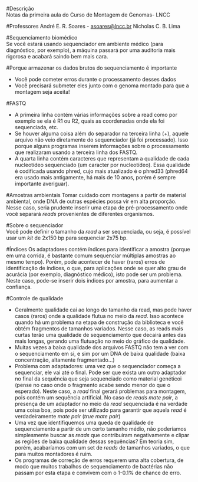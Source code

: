 #Descrição  
Notas da primeira aula do Curso de Montagem de Genomas- LNCC 

#Professores
André E. R. Soares - asoares@lncc.br
Nicholas C. B. Lima 

#Sequenciamento biomédico  
Se você estará usando sequenciador em ambiente médico (para diagnóstico, por exemplo), a máquina passará por uma auditoria mais rigorosa e acabará saindo bem mais cara.

#Porque armazenar os dados brutos do sequenciamento é importante
- Você pode cometer erros durante o processamento desses dados
- Você precisará submeter eles junto com o genoma montado para que a montagem seja aceita!

#FASTQ  
- A primeira linha contém várias informações sobre a read como por exemplo se ela é R1 ou R2, quais as coordenadas onde ela foi sequenciada, etc. 
- Se houver alguma coisa além do separador na terceira linha (+), aquele arquivo não veio diretamente do sequenciador (já foi processado). Isso porque alguns programas inserem informações sobre o processamento que realizaram usando a terceira linha dos FASTQ. 
- A quarta linha contém caracteres que representam a qualidade de cada nucleotídeo sequenciado (um caracter por nucleotídeo). Essa qualidade é codificada usando phred, cujo mais atualizado é o phred33 (phred64 era usado mais antigamente, há mais de 10 anos, porém é sempre importante averiguar). 

#Amostras ambientais
Tomar cuidado com montagens a partir de material ambiental, onde DNA de outras espécies possa vir em alta proporção. Nesse caso, seria prudente inserir uma etapa de pré-processamento onde você separará *reads* provenientes de diferentes organismos.  

#Sobre o sequenciador  
Você pode definir o tamanho da *read* a ser sequenciada, ou seja, é possível usar um *kit* de 2x150 bp para sequenciar 2x75 bp. 

#Índices 
Os adaptadores contém índices para identificar a amostra (porque em uma corrida, é bastante comum sequenciar múltiplas amostras ao mesmo tempo). Porém, pode acontecer de haver (raros) erros de identificação de índices, o que, para aplicações onde se quer alto grau de acurácia (por exemplo, diagnóstico médico), isto pode ser um problema. Neste caso, pode-se inserir dois índices por amostra, para aumentar a confiança. 

#Controle de qualidade
- Geralmente qualidade cai ao longo do tamanho da read, mas pode haver casos (raros) onde a qualidade flutua no meio da *read*. Isso acontece quando há um problema na etapa de construção da biblioteca e você obtém fragmentos de tamanhos variados. Nesse caso, as reads mais curtas terão uma qualidade de sequenciamento que decairá antes das mais longas, gerando uma flutuação no meio do gráfico de qualidade. 
- Muitas vezes a baixa qualidade dos arquivos FASTQ não tem a ver com o sequenciamento em si, e sim por um DNA de baixa qualidade (baixa concentração, altamente fragmentado...)  
- Problema com adaptadores: uma vez que o sequenciador começa a sequenciar, ele vai até o final. Pode ser que exista um outro adaptador no final da sequência que seja sequenciado como material genéticoi (pense no caso onde o fragmento acabe sendo menor do que o esperado). Neste caso, a *read* final gerará problemas para montagem, pois contém um sequência artificial. No caso de *reads mate pair*, a presença de um adaptador no meio da *read* sequenciada é na verdade uma coisa boa, pois pode ser utilizado para garantir que aquela *read* é verdadeiramente *mate pair* (*true mate pair*) 
- Uma vez que identifiquemos uma queda de qualidade de sequenciamento a partir de um certo tamanho médio, não poderíamos simplesmente buscar as *reads* que contribuíram negativamente e clipar as regiões de baixa qualidade dessas sequências? Em teoria sim, porém, acabaríamos com um set de *reads* de tamanhos variados, o que para muitos montadores é ruim. 
- Os programas de correção de erros requerem uma alta cobertura, de modo que muitos trabalhos de sequenciamento de bactérias não passam por esta etapa e convivem com o 1-0.1% de chance de erro.     
